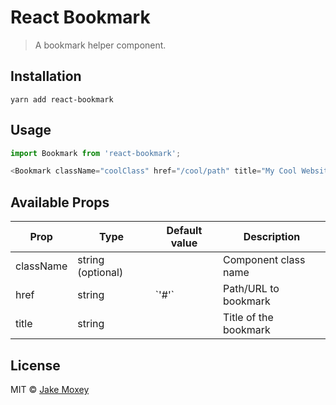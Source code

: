 # React Bookmark

> A bookmark helper component.

## Installation

`yarn add react-bookmark`

## Usage

```javascript
import Bookmark from 'react-bookmark';

<Bookmark className="coolClass" href="/cool/path" title="My Cool Website" />
```

## Available Props

<table>
<thead><tr><th>Prop</th><th>Type</th><th>Default value</th><th>Description</th></tr></thead>
<tbody>
  <tr><td>  className </td><td>string (optional)</td><td></td> <td>Component class name</td></tr>

  <tr><td>  href  </td><td>string</td><td>`'#'`</td> <td>Path/URL to bookmark</td></tr>

  <tr><td>  title  </td> <td>string</td><td></td> <td>Title of the bookmark</td></tr>

</tbody>
</table>

## License

MIT © [Jake Moxey](https://github.com/jxom)

